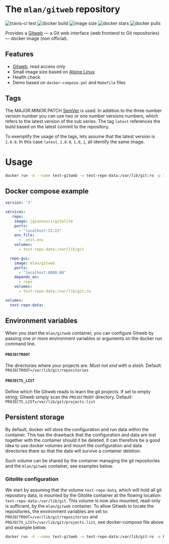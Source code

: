 # The `mlan/gitweb` repository

![travis-ci test](https://img.shields.io/travis/mlan/docker-gitweb.svg?label=build&style=flat-square&logo=travis)
![docker build](https://img.shields.io/docker/cloud/build/mlan/gitweb.svg?label=build&style=flat-square&logo=docker)
![image size](https://img.shields.io/docker/image-size/mlan/gitweb.svg?label=size&style=flat-square&logo=docker)
![docker stars](https://img.shields.io/docker/stars/mlan/gitweb.svg?label=stars&style=flat-square&logo=docker)
![docker pulls](https://img.shields.io/docker/pulls/mlan/gitweb.svg?label=pulls&style=flat-square&logo=docker)

Provides a [Gitweb](https://git-scm.com/docs/gitweb) — a Git web interface (web frontend to Git repositories) — docker image (non official).

## Features

- [Gitweb](https://git-scm.com/docs/gitweb), read access only
- Small image size based on [Alpine Linux](https://alpinelinux.org/)
- Health check
- Demo based on `docker-compose.yml` and `Makefile` files

## Tags

The MAJOR.MINOR.PATCH [SemVer](https://semver.org/)
is used. In addition to the three number version number you can use two or
one number versions numbers, which refers to the latest version of the sub series.
The tag `latest` references the build based on the latest commit to the repository.

To exemplify the usage of the tags, lets assume that the latest version is `1.0.0`. In this case `latest`, `1.0.0`, `1.0`, `1`, all identify the same image.

# Usage
```bash
docker run -d --name test-gitweb -v test-repo-data:/var/lib/git:ro -p 127.0.0.1:8080:80 mlan/gitweb
```

## Docker compose example
```yaml
version: '3'

services:
   repo:
    image: jgiannuzzi/gitolite
    ports:
      - "localhost:22:22"
    env_file:
      - .init.env
    volumes:
      - test-repo-data:/var/lib/git

  repo-gui:
    image: mlan/gitweb
    ports:
      - "localhost:8080:80"
    depends_on:
      - repo
    volumes:
      - test-repo-data:/var/lib/git:ro

volumes:
  test-repo-data:
```

## Environment variables

When you start the `mlan/gitweb` container, you can configure Gitweb by passing one or more environment variables or arguments on the docker run command line.

#### `PROJECTROOT`

The directories where your projects are. *Must not end with a slash.*
Default: `PROJECTROOT=/var/lib/git/repositories`

#### `PROJECTS_LIST`

Define which file Gitweb reads to learn the git projects. If set to empty string; Gitweb simply scan the `PROJECTROOT` directory.
Default: `PROJECTS_LIST=/var/lib/git/projects.list`

## Persistent storage

By default, docker will store the configuration and run data within the container. This has the drawback that the configuration and data are lost together with the container should it be deleted. It can therefore be a good idea to use docker volumes and mount the configuration and data directories there so that the data will survive a container deletion.

Such volume can be shared by the container managing the git repositories and the `mlan/gitweb` container, see examples below.

### Gitolite configuration

We start by assuming that the volume `test-repo-data`, which will hold all git repository data, is mounted by the Gitolite container at the flowing location: `test-repo-data:/var/lib/git`. This volume is now also mounted, read-only is sufficient, by the `mlan/gitweb` container. To allow Gitweb to locate the repositories, the environment variables are set to: `PROJECTROOT=/var/lib/git/repositories` and `PROJECTS_LIST=/var/lib/git/projects.list`, see docker-compose file above and example below.

```bash
docker run -d --name test-gitweb -v test-repo-data:/var/lib/git:ro -e PROJECTROOT=/var/lib/git/repositories -e PROJECTS_LIST=/var/lib/git/projects.list -p 127.0.0.1:8080:80 mlan/gitweb
```
